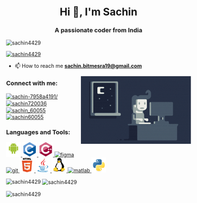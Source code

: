 <h1 align="center">Hi 👋, I'm Sachin</h1>
<h3 align="center">A passionate coder from India</h3>

<p align="left"> <img src="https://komarev.com/ghpvc/?username=sachin4429&label=Profile%20views&color=0e75b6&style=flat" alt="sachin4429" /> </p>

<p align="left"> <a href="https://github.com/ryo-ma/github-profile-trophy"><img src="https://github-profile-trophy.vercel.app/?username=sachin4429" alt="sachin4429" /></a> </p>

- 📫 How to reach me **sachin.bitmesra19@gmail.com**

<img alt="Night Coding" src="https://raw.githubusercontent.com/AVS1508/AVS1508/master/assets/Night-Coding.gif" align="right"/>

<h3 align="left">Connect with me:</h3>
<p align="left">
<a href="https://linkedin.com/in/sachin-7958a4191/" target="blank"><img align="center" src="https://raw.githubusercontent.com/rahuldkjain/github-profile-readme-generator/master/src/images/icons/Social/linked-in-alt.svg" alt="sachin-7958a4191/" height="30" width="40" /></a>
<a href="https://instagram.com/sachin720036" target="blank"><img align="center" src="https://raw.githubusercontent.com/rahuldkjain/github-profile-readme-generator/master/src/images/icons/Social/instagram.svg" alt="sachin720036" height="30" width="40" /></a>
<a href="https://www.codechef.com/users/sachin_60055" target="blank"><img align="center" src="https://cdn.jsdelivr.net/npm/simple-icons@3.1.0/icons/codechef.svg" alt="sachin_60055" height="30" width="40" /></a>
<a href="https://www.leetcode.com/sachin60055" target="blank"><img align="center" src="https://raw.githubusercontent.com/rahuldkjain/github-profile-readme-generator/master/src/images/icons/Social/leet-code.svg" alt="sachin60055" height="30" width="40" /></a>
</p>

<h3 align="left">Languages and Tools:</h3>
<p align="left"> <a href="https://developer.android.com" target="_blank"> <img src="https://raw.githubusercontent.com/devicons/devicon/master/icons/android/android-original-wordmark.svg" alt="android" width="40" height="40"/> </a> <a href="https://www.cprogramming.com/" target="_blank"> <img src="https://raw.githubusercontent.com/devicons/devicon/master/icons/c/c-original.svg" alt="c" width="40" height="40"/> </a> <a href="https://www.w3schools.com/cpp/" target="_blank"> <img src="https://raw.githubusercontent.com/devicons/devicon/master/icons/cplusplus/cplusplus-original.svg" alt="cplusplus" width="40" height="40"/> </a> <a href="https://www.figma.com/" target="_blank"> <img src="https://www.vectorlogo.zone/logos/figma/figma-icon.svg" alt="figma" width="40" height="40"/> </a> <a href="https://git-scm.com/" target="_blank"> <img src="https://www.vectorlogo.zone/logos/git-scm/git-scm-icon.svg" alt="git" width="40" height="40"/> </a> <a href="https://www.w3.org/html/" target="_blank"> <img src="https://raw.githubusercontent.com/devicons/devicon/master/icons/html5/html5-original-wordmark.svg" alt="html5" width="40" height="40"/> </a> <a href="https://www.java.com" target="_blank"> <img src="https://raw.githubusercontent.com/devicons/devicon/master/icons/java/java-original.svg" alt="java" width="40" height="40"/> </a> <a href="https://www.linux.org/" target="_blank"> <img src="https://raw.githubusercontent.com/devicons/devicon/master/icons/linux/linux-original.svg" alt="linux" width="40" height="40"/> </a> <a href="https://www.mathworks.com/" target="_blank"> <img src="https://upload.wikimedia.org/wikipedia/commons/2/21/Matlab_Logo.png" alt="matlab" width="40" height="40"/> </a> <a href="https://www.python.org" target="_blank"> <img src="https://raw.githubusercontent.com/devicons/devicon/master/icons/python/python-original.svg" alt="python" width="40" height="40"/> </a> </p>

<p><img align="left" src="https://github-readme-stats.vercel.app/api/top-langs?username=sachin4429&show_icons=true&locale=en&layout=compact" alt="sachin4429" /></p>

<p>&nbsp;<img align="center" src="https://github-readme-stats.vercel.app/api?username=sachin4429&show_icons=true&locale=en" alt="sachin4429" /></p>

<p><img align="center" src="https://github-readme-streak-stats.herokuapp.com/?user=sachin4429&" alt="sachin4429" /></p>

